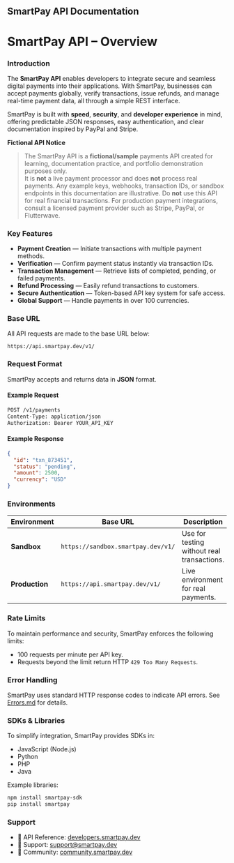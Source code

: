 ## **SmartPay API Documentation**

# SmartPay API – Overview

### Introduction

The **SmartPay API** enables developers to integrate secure and seamless digital payments into their applications. With SmartPay, businesses can accept payments globally, verify transactions, issue refunds, and manage real-time payment data, all through a simple REST interface.

SmartPay is built with **speed**, **security**, and **developer experience** in mind, offering predictable JSON responses, easy authentication, and clear documentation inspired by PayPal and Stripe.

**Fictional API Notice**
> The SmartPay API is a **fictional/sample** payments API created for learning, documentation practice, and portfolio demonstration purposes only.  
> It is **not** a live payment processor and does **not** process real payments. Any example keys, webhooks, transaction IDs, or sandbox endpoints in this documentation are illustrative. Do **not** use this API for real financial transactions. For production payment integrations, consult a licensed payment provider such as Stripe, PayPal, or Flutterwave.


### Key Features

*  **Payment Creation** — Initiate transactions with multiple payment methods.
*  **Verification** — Confirm payment status instantly via transaction IDs.
*  **Transaction Management** — Retrieve lists of completed, pending, or failed payments.
*  **Refund Processing** — Easily refund transactions to customers.
*  **Secure Authentication** — Token-based API key system for safe access.
*  **Global Support** — Handle payments in over 100 currencies.



### Base URL

All API requests are made to the base URL below:

```
https://api.smartpay.dev/v1/
```


### Request Format

SmartPay accepts and returns data in **JSON** format.

#### Example Request

```bash
POST /v1/payments
Content-Type: application/json
Authorization: Bearer YOUR_API_KEY
```

#### Example Response

```json
{
  "id": "txn_873451",
  "status": "pending",
  "amount": 2500,
  "currency": "USD"
}
```


### Environments

| Environment    | Base URL                           | Description                                |
| -------------- | ---------------------------------- | ------------------------------------------ |
| **Sandbox**    | `https://sandbox.smartpay.dev/v1/` | Use for testing without real transactions. |
| **Production** | `https://api.smartpay.dev/v1/`     | Live environment for real payments.        |


### Rate Limits

To maintain performance and security, SmartPay enforces the following limits:

* 100 requests per minute per API key.
* Requests beyond the limit return HTTP `429 Too Many Requests`.


### Error Handling

SmartPay uses standard HTTP response codes to indicate API errors.
See [Errors.md](./Errors.md) for details.



### SDKs & Libraries

To simplify integration, SmartPay provides SDKs in:

* JavaScript (Node.js)
* Python
* PHP
* Java

Example libraries:

```bash
npm install smartpay-sdk
pip install smartpay
```



### Support

* 📘 API Reference: [developers.smartpay.dev](https://developers.smartpay.dev)
* 📨 Support: [support@smartpay.dev](mailto:support@smartpay.dev)
* 💬 Community: [community.smartpay.dev](https://community.smartpay.dev)

